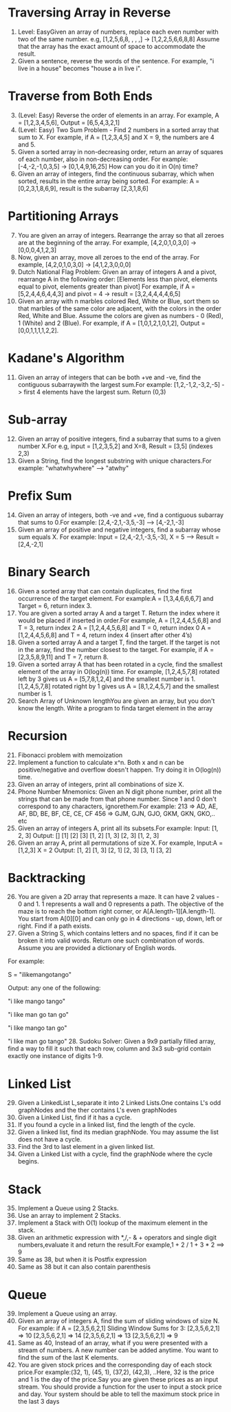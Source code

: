 # Traversing Array in Reverse
1. Level: EasyGiven an array of numbers, replace each even number with two of the same number. e.g, [1,2,5,6,8, , , ,] -> [1,2,2,5,6,6,8,8]
Assume that the array has the exact amount of space to accommodate the result.
2. Given a sentence, reverse the words of the sentence. For example, "i live in a house" becomes "house a in live i".

# Traverse from Both Ends
3. (Level: Easy) Reverse the order of elements in an array. For example, A = [1,2,3,4,5,6], Output = [6,5,4,3,2,1]
4. (Level: Easy) Two Sum Problem - Find 2 numbers in a sorted array that sum to X. For example, if A = [1,2,3,4,5] and X = 9, the numbers are 4 and 5.
5. Given a sorted array in non-decreasing order, return an array of squares of each number, also in non-decreasing order. For example:
[-4,-2,-1,0,3,5] -> [0,1,4,9,16,25]
How can you do it in O(n) time?
6. Given an array of integers, find the continuous subarray, which when sorted, results in the entire array being sorted. For example: A = [0,2,3,1,8,6,9], result is the subarray [2,3,1,8,6]

# Partitioning Arrays
7. You are given an array of integers. Rearrange the array so that all zeroes are at the beginning of the array.
For example, [4,2,0,1,0,3,0] -> [0,0,0,4,1,2,3]
8. Now, given an array, move all zeroes to the end of the array. For example, [4,2,0,1,0,3,0] -> [4,1,2,3,0,0,0]
9.  Dutch National Flag Problem: Given an array of integers A and a pivot, rearrange A in the following order:
[Elements less than pivot, elements equal to pivot, elements greater than pivot]
For example, if A = [5,2,4,4,6,4,4,3] and pivot = 4 -> result = [3,2,4,4,4,4,6,5]
10. Given an array with n marbles colored Red, White or Blue, sort them so that marbles of the same color are adjacent, with the colors in the order Red, White and Blue.
Assume the colors are given as numbers - 0 (Red), 1 (White) and 2 (Blue).
For example, if A = [1,0,1,2,1,0,1,2], Output = [0,0,1,1,1,1,2,2].

#  Kadane's Algorithm
11. Given an array of integers that can be both +ve and -ve, find the contiguous subarraywith the largest sum.For example:  [1,2,-1,2,-3,2,-5]  -> first 4 elements have the largest sum. Return (0,3)

# Sub-array
12. Given an array of positive integers, find a subarray that sums to a given number X.For e.g, input = [1,2,3,5,2] and X=8, Result = [3,5] (indexes 2,3)
13. Given a String, find the longest substring with unique characters.For example: "whatwhywhere" --> "atwhy"

# Prefix Sum
14. Given an array of integers, both -ve and +ve, find a contiguous subarray that sums to 0.For example: [2,4,-2,1,-3,5,-3] --> [4,-2,1,-3]
15. Given an array of positive and negative integers, find a subarray whose sum equals X.
For example: Input = [2,4,-2,1,-3,5,-3], X = 5 --> Result = [2,4,-2,1]

# Binary Search
16. Given a sorted array that can contain duplicates, find the first occurrence of the target element. For example:A = [1,3,4,6,6,6,7] and Target = 6, return index 3.
17. You are given a sorted array A and a target T. Return the index where it would be placed if inserted in order.For example,
A = [1,2,4,4,5,6,8] and T = 3, return index 2
A = [1,2,4,4,5,6,8] and T = 0, return index 0
A = [1,2,4,4,5,6,8] and T = 4, return index 4 (insert after other 4’s)
18. Given a sorted array A and a target T, find the target. If the target is not in the array, find the number closest to the target. For example, if A = [2,3,5,8,9,11] and T = 7, return 8.
19. Given a sorted array A that has been rotated in a cycle, find the smallest element of the array in O(log(n)) time. For example,
[1,2,4,5,7,8] rotated left by 3 gives us A = [5,7,8,1,2,4] and the smallest number is 1.
[1,2,4,5,7,8] rotated right by 1 gives us A = [8,1,2,4,5,7] and the smallest number is 1.
20. Search Array of Unknown lengthYou are given an array, but you don't know the length. Write a program to finda target element in the array

# Recursion
21. Fibonacci problem with memoization
22. Implement a function to calculate x^n. Both x and n can be positive/negative and overflow doesn't happen. Try doing it in O(log(n)) time.
22. Given an array of integers, print all combinations of size X.
23. Phone Number Mnemonics: Given an N digit phone number, print all the strings that can be made from that phone number. Since 1 and 0 don't correspond to any characters, ignorethem.For example:
213 => AD, AE, AF, BD, BE, BF, CE, CE, CF
456 => GJM, GJN, GJO, GKM, GKN, GKO,.. etc
24. Given an array of integers A, print all its subsets.For example:
Input:​ [1, 2, 3]
Output:
[]
[1]
[2]
[3]
[1, 2]
[1, 3]
[2, 3]
[1, 2, 3]
25. Given an array A, print all permutations of size X.
For example,
Input:A = [1,2,3] X = 2
Output:
[1, 2]
[1, 3]
[2, 1]
[2, 3]
[3, 1]
[3, 2]

# Backtracking
26. You are given a 2D array that represents a maze. It can have 2 values - 0 and 1. 1 represents a wall and 0 represents a path. The objective of the maze is to reach the bottom right corner, or A[A.length-1][A.length-1]. You start from A[0][0] and can only go in 4 directions - up, down, left or right. Find if a path exists.
27. Given a String S, which contains letters and no spaces, find if it can be broken it into valid words. Return one such combination of words. Assume you are provided a dictionary of English words.

For example:

S = "ilikemangotango"

Output: any one of the following:

"i like mango tango"

"i like man go tan go"

"i like mango tan go"

"i like man go tango"
28. Sudoku Solver: Given a 9x9 partially filled array, find a way to fill it such that each row, column and 3x3 sub-grid contain exactly one instance of digits 1-9.

# Linked List
29. Given a LinkedList L,separate it into 2 Linked Lists.One contains L's odd graphNodes and the ther contains L's even graphNodes
30. Given a Linked List, find if it has a cycle.
31. If you found a cycle in a linked list, find the length of the cycle.
32. Given a linked list, find its median graphNode. You may assume the list does not have a cycle.
33. Find the 3rd to last element in a given linked list. 
34. Given a Linked List with a cycle, find the graphNode where the cycle begins.

# Stack
35. Implement a Queue using 2 Stacks.
36. Use an array to implement 2 Stacks.
37. Implement a Stack with O(1) lookup of the maximum element in the stack.
38. Given an arithmetic expression with *,/,- & + operators and single digit numbers,evaluate it and return the result.For example,1 + 2 / 1 + 3 * 2 ==> 9
39. Same as 38, but when it is Postfix expression
38. Same as 38 but it can also contain parenthesis

# Queue
39. Implement a Queue using an array.
40. Given an array of integers A, find the sum of sliding windows of size N. For example: if A = [2,3,5,6,2,1]
Sliding Window Sums for 3:
[2,3,5,6,2,1] => 10
[2,3,5,6,2,1] => 14
[2,3,5,6,2,1] => 13
[2,3,5,6,2,1] => 9
41. Same as 40,  Instead of an array, what if you were presented with a stream of numbers. A new number can be added anytime. You want to find the sum of the last K elements.
42. You are given stock prices and the corresponding day of each stock price.For example:(32, 1), (45, 1), (37,2), (42,3), ..Here, 32 is the price and 1 is the day of the price.Say you are given these prices as an input stream. You should provide a function for the user to input a stock price and day. Your system should be able to tell the maximum stock price in the last 3 days

